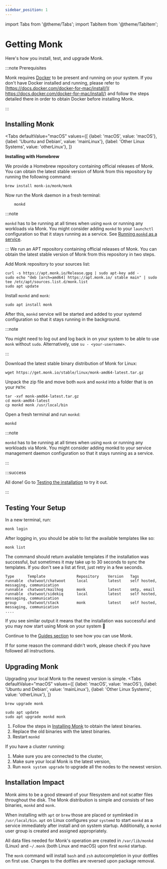 ```yaml
---
sidebar_position: 1
---
```


import Tabs from '@theme/Tabs';
import TabItem from '@theme/TabItem';

# Getting Monk

Here's how you install, test, and upgrade Monk.

:::note Prerequisites

Monk requires [Docker](https://www.docker.com/) to be present and running on your system. If you don't have Docker installed and running, please refer to ​[https://docs.docker.com/docker-for-mac/install/](​https://docs.docker.com/docker-for-mac/install/) and follow the steps detailed there in order to obtain Docker before installing Monk.

:::

## Installing Monk

<Tabs
  defaultValue="macOS"
  values={[
    {label: 'macOS', value: 'macOS'},
    {label: 'Ubuntu and Debian', value: 'mainLinux'},
    {label: 'Other Linux Systems', value: 'otherLinux'},
  ]}
>
<TabItem value="macOS">

**Installing with Homebrew**

We provide a Homebrew repository containing official releases of Monk. You can obtain the latest stable version of Monk from this repository by running the following command:

    brew install monk-io/monk/monk

Now run the Monk daemon in a fresh terminal:

        monkd

:::note

`monkd` has to be running at all times when using `monk` or running any workloads via Monk. You might consider adding `monkd` to your `launchctl` configuration so that it stays running as a service. See [Running `monkd` as a service](./cli/monkd.md).

:::
</TabItem>
<TabItem value="mainLinux">
We run an APT repository containing official releases of Monk. You can obtain the latest stable version of Monk from this repository in two steps.

Add Monk repository to your sources list:

    curl -s https://apt.monk.io/Release.gpg | sudo apt-key add -
    sudo echo "deb [arch=amd64] https://apt.monk.io/ stable main" | sudo tee /etc/apt/sources.list.d/monk.list
    sudo apt update

Install `monkd` and `monk`:

    sudo apt install monk

After this, `monkd` service will be started and added to your systemd configuration so that it stays running in the background.

:::note

You might need to log out and log back in on your system to be able to use `monk` without `sudo`. Alternatively, use `su - <your-username>`.

:::
</TabItem>
<TabItem value="otherLinux">

Download the latest stable binary distribution of Monk for Linux:

    wget https://get.monk.io/stable/linux/monk-amd64-latest.tar.gz

Unpack the zip file and move both `monk` and `monkd` into a folder that is on your `PATH`:

    tar -xvf monk-amd64-latest.tar.gz
    cd monk-amd64-latest
    cp monkd monk /usr/local/bin

Open a fresh terminal and run `monkd`:

    monkd

:::note

`monkd` has to be running at all times when using `monk` or running any workloads via Monk. You might consider adding monkd to your service management daemon configuration so that it stays running as a service.

:::
</TabItem>
</Tabs>

:::success

All done! Go to [Testing the installation](#testing-your-setup) to try it out.

:::

## Testing Your Setup

In a new terminal, run:

    monk login

After logging in, you should be able to list the available templates like so:

    monk list

The command should return available templates if the installation was successful, but sometimes it may take up to 30 seconds to sync the templates. If you don't see a list at first, just retry in a few seconds.

    Type      Template              Repository    Version   Tags
    runnable  chatwoot/chatwoot     local         latest    self hosted, messaging, communication
    runnable  chatwoot/mailhog      monk          latest    smtp, email
    runnable  chatwoot/sidekiq      local         latest    self hosted, messaging, communication
    group     chatwoot/stack        monk          latest    self hosted, messaging, communication
    ....

If you see similar output it means that the installation was successful and you may now start using Monk on your system 🎉

Continue to the [Guides section](/) to see how you can use Monk.

If for some reason the command didn't work, please check if you have followed all instructions.

## Upgrading Monk

Upgrading your local Monk to the newest version is simple.
<Tabs
  defaultValue="macOS"
  values={[
    {label: 'macOS', value: 'macOS'},
    {label: 'Ubuntu and Debian', value: 'mainLinux'},
    {label: 'Other Linux Systems', value: 'otherLinux'},
  ]}
>

<TabItem value="macOS">

    brew upgrade monk

</TabItem>

<TabItem value="mainLinux">

    sudo apt update
    sudo apt upgrade monkd monk

</TabItem>

<TabItem value="otherLinux">

1. Follow the steps in [Installing Monk](get-monk.md) to obtain the latest binaries.
2. Replace the old binaries with the latest binaries.
3. Restart `monkd`

</TabItem>

</Tabs>

If you have a cluster running:

1. Make sure you are connected to the cluster,
2. Make sure your local Monk is the latest version,
3. Run `monk system upgrade` to upgrade all the nodes to the newest version.

## Installation Impact

Monk aims to be a good steward of your filesystem and not scatter files throughout the disk. The Monk distribution is simple and consists of two binaries, `monkd` and `monk`. 

When installing with `apt` or `brew` those are placed or symlinked in `/usr/local/bin`. `apt` on Linux configures your `systemd` to start `monkd` as a service immediately after install and on system startup. Additionally, a `monkd` user group is created and assigned appropriately.

All data files needed for Monk's operation are created in `/var/lib/monkd` (Linux) and `~/.monk` (both Linux and macOS) upon first `monkd` startup.

The `monk` command will install `bash` and `zsh` autocompletion in your dotfiles on first use. Changes to the dotfiles are reversed upon package removal.
